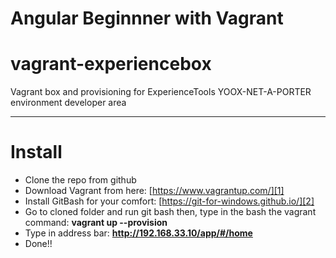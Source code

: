 # Angular Beginnner with Vagrant

# vagrant-experiencebox
Vagrant box and provisioning for ExperienceTools YOOX-NET-A-PORTER environment developer area

----------

# Install

 - Clone the repo from github
 - Download Vagrant from here: [https://www.vagrantup.com/][1]
 - Install GitBash for your comfort: [https://git-for-windows.github.io/][2]
 - Go to cloned folder and run git bash then, type in the bash the vagrant command: **vagrant up --provision**
 - Type in address bar: **http://192.168.33.10/app/#/home**
 - Done!!

  [1]: https://www.vagrantup.com/
  [2]: https://git-for-windows.github.io/
